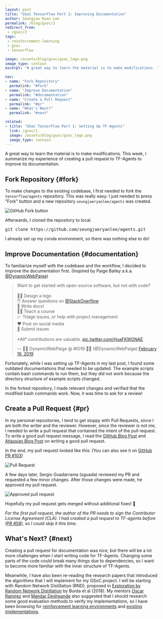```yaml
---
layout: post
title: "GSoC TensorFlow Part 2: Improving Documentation"
author: Seungjae Ryan Lee
permalink: /blog/gsoc/2
redirect_from:
 - /gsoc/2
tags:
 - reinforcement-learning
 - gsoc
 - tensorflow

image: /assets/blog/gsoc/gsoc_logo.png
image_type: contain
excerpt: "A great way to learn the material is to make modifications. This week, I summarize my experience of creating a pull request to TF-Agents to improve its documentation."

nav:
- name: "Fork Repository"
  permalink: "#fork"
- name: "Improve Documentation"
  permalink: "#documentation"
- name: "Create a Pull Request"
  permalink: "#pr"
- name: "What's Next?"
  permalink: "#next"

related:
- title: "GSoC TensorFlow Part 1: Setting Up TF-Agents"
  link: /gsoc/1
  image: /assets/blog/gsoc/gsoc_logo.png
  image_type: contain
---
```


A great way to learn the material is to make modifications. This week, I summarize my experience of creating a pull request to TF-Agents to improve its documentation.

## Fork Repository {#fork}

To make changes to the existing codebase, I first needed to fork the `tensorflow/agents` repository. This was really easy: I just needed to press "Fork" button and a new repository `seungjaeryanlee/agents` was created.

<div class="w80" style="margin: 10px auto;">
  <img src="{{ absolute_url }}/assets/blog/gsoc/2/fork.png" alt="GitHub Fork button">
</div>

Afterwards, I cloned the repository to local.

<pre class="enlighter" data-enlighter-language="bash">
git clone https://github.com/seungjaeryanlee/agents.git
</pre>

I already set up my conda environment, so there was nothing else to do!



## Improve Documentation {#documentation}

To familiarize myself with the codebase and the workflow, I decided to improve the documentation first. (Inspired by Paige Bailey a.k.a. [@DynamicWebPaige](<https://twitter.com/DynamicWebPaige>))

<style>
    twitter-widget {
        margin: auto;
    }
</style>
<blockquote  class="twitter-tweet"><p lang="en" dir="ltr">Want to get started with open-source software, but not with code?<br><br>👩‍🎨 Design a logo<br>⁉️ Answer questions on <a href="https://twitter.com/StackOverflow?ref_src=twsrc%5Etfw">@StackOverflow</a><br>📒 Write docs!<br>👩‍🏫 Teach a course<br>📈 Triage issues, or help with project management<br>❤️ Post on social media<br>🐛 Submit issues<br><br>*All* contributions are valuable. <a href="https://t.co/HuaFKWGNAE">pic.twitter.com/HuaFKWGNAE</a></p>&mdash; 👩‍💻 DynamicWebPaige @ #IO19 🧠✨ (@DynamicWebPaige) <a href="https://twitter.com/DynamicWebPaige/status/1096820245715505152?ref_src=twsrc%5Etfw">February 16, 2019</a></blockquote>
<script async src="https://platform.twitter.com/widgets.js" charset="utf-8"></script>

Fortunately, while I was setting up TF-Agents in my last post, I found some outdated documentations that needed to be updated. The example scripts contain bash commands to run them, but they did not work because the directory structure of example scripts changed.

In the forked repository, I made relevant changes and verified that the modified bash commands work. Now, it was time to ask for a review!


## Create a Pull Request {#pr}

In my personal repositories, I tend to get sloppy with Pull Requests, since I am both the writer and the reviewer. However, since the reviewer is not me, I needed to write a pull request that contained the intent of the pull request. To write a good pull request message, I read the [GitHub Blog Post](https://github.blog/2015-01-21-how-to-write-the-perfect-pull-request/) and [Atlassian Blog Post](https://www.atlassian.com/blog/git/written-unwritten-guide-pull-requests) on writing a good pull request.

In the end, my pull request looked like this: (You can also see it on [GitHub PR #103](https://github.com/tensorflow/agents/pull/103))

<div class="w80" style="margin: 10px auto;">
  <img src="{{ absolute_url }}/assets/blog/gsoc/2/pr_message.png" alt="Pull Request">
</div>

A few days later, Sergio Guadarrama (sguada) reviewed my PR and requested a few minor changes. After those changes were made, he approved my pull request.

<div class="w60" style="margin: 10px auto;">
  <img src="{{ absolute_url }}/assets/blog/gsoc/2/approved.png" alt="Approved pull request">
</div>

Hopefully my pull request gets merged without additional fixes! 🤞

*For the first pull request, the author of the PR needs to sign the Contributor License Agreement (CLA). I had created a pull request to TF-agents before ([PR #58](https://github.com/tensorflow/agents/pull/58)), so I could skip it this time.*


## What's Next? {#next}

Creating a pull request for documentation was nice, but there will be a lot more challenges when I start writing code for TF-Agents. Changing some parts of the code could break many things due to dependencies, so I want to become more familiar with the inner structure of TF-Agents.

Meanwhile, I have also been re-reading the research papers that introduced the algorithms that I will implement for my GSoC project. I will be starting with Random Network Distillation (RND), proposed in [Exploration by Random Network Distillation](https://arxiv.org/abs/1810.12894) by Burda et al (2018). My mentors [Oscar Ramirez](https://ai.google/research/people/OscarRamirez) and [Mandar Deshpande](https://mandroid6.github.io/about/) also suggested that I should research some good evaluation methods to verify my implementations, so I have been browsing for [reinforcement learning environments](https://rlenv.directory/) and [existing implementations](https://github.com/openai/random-network-distillation).
